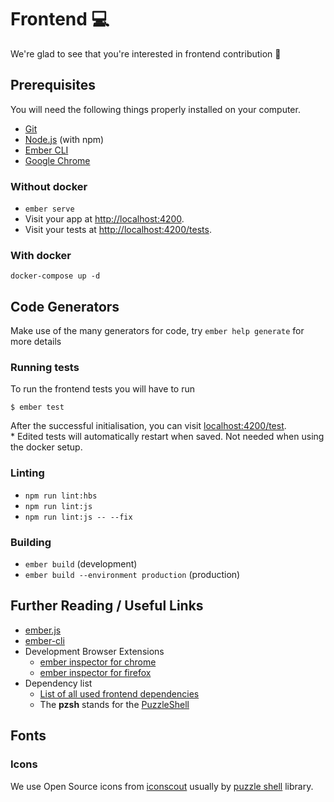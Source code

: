 # Frontend 💻

We're glad to see that you're interested in frontend contribution 💃

## Prerequisites

You will need the following things properly installed on your computer.

* [Git](https://git-scm.com/)
* [Node.js](https://nodejs.org/) (with npm)
* [Ember CLI](https://ember-cli.com/)
* [Google Chrome](https://google.com/chrome/)

### Without docker

* `ember serve`
* Visit your app at [http://localhost:4200](http://localhost:4200).
* Visit your tests at [http://localhost:4200/tests](http://localhost:4200/tests).

### With docker

`docker-compose up -d`

## Code Generators

Make use of the many generators for code, try `ember help generate` for more details

### Running tests
To run the frontend tests you will have to run

```
$ ember test
```

After the successful initialisation, you can visit [localhost:4200/test](http://localhost:4200/tests).  
\* Edited tests will automatically restart when saved. Not needed when using the docker setup.

### Linting

* `npm run lint:hbs`
* `npm run lint:js`
* `npm run lint:js -- --fix`

### Building

* `ember build` (development)
* `ember build --environment production` (production)


## Further Reading / Useful Links

* [ember.js](https://emberjs.com/)
* [ember-cli](https://ember-cli.com/)
* Development Browser Extensions
  * [ember inspector for chrome](https://chrome.google.com/webstore/detail/ember-inspector/bmdblncegkenkacieihfhpjfppoconhi)
  * [ember inspector for firefox](https://addons.mozilla.org/en-US/firefox/addon/ember-inspector/)
* Dependency list
  * [List of all used frontend dependencies](https://github.com/puzzle/cryptopus/wiki/Dependencies)
  * The **pzsh** stands for the [PuzzleShell](https://github.com/puzzle/puzzle-shell)

## Fonts 

### Icons 
We use Open Source icons from [iconscout](https://iconscout.com/unicons/explore/line) usually by [puzzle shell](https://github.com/puzzle/puzzle-shell) library.
